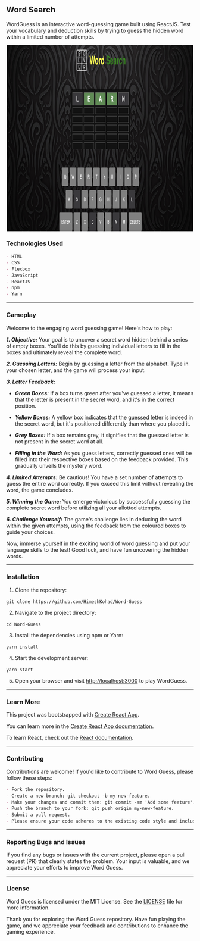## Word Search

WordGuess is an interactive word-guessing game built using ReactJS. Test your vocabulary and deduction skills by trying to guess the hidden word within a limited number of attempts.

<div align="center">
  <img align="center" alt="word-guess" src="https://github.com/mohit8426/Word-Guess-main/blob/main/word.png" width="500" height="500" />
</div>


### Technologies Used
```md
- HTML
- CSS
- Flexbox
- JavaScript
- ReactJS
- npm
- Yarn
```

<hr>

### Gameplay

Welcome to the engaging word guessing game! Here's how to play:

***1. Objective:*** Your goal is to uncover a secret word hidden behind a series of empty boxes. 
You'll do this by guessing individual letters to fill in the boxes and ultimately reveal the complete word.

***2. Guessing Letters:*** Begin by guessing a letter from the alphabet. Type in your chosen letter, and the game will process your input.

***3. Letter Feedback:***
  
  - ***Green Boxes:*** If a box turns green after you've guessed a letter, it means that the letter is present in the secret word, and it's in the correct position.
  
  - ***Yellow Boxes:*** A yellow box indicates that the guessed letter is indeed in the secret word, but it's positioned differently than where you placed it.
  
  - ***Grey Boxes:*** If a box remains grey, it signifies that the guessed letter is not present in the secret word at all.
 
  - ***Filling in the Word:*** As you guess letters, correctly guessed ones will be filled into their respective boxes based on the feedback provided. This gradually unveils the mystery word.


***4. Limited Attempts:*** Be cautious! You have a set number of attempts to guess the entire word correctly. If you exceed this limit without revealing the word, the game concludes.

***5. Winning the Game:*** You emerge victorious by successfully guessing the complete secret word before utilizing all your allotted attempts.

***6. Challenge Yourself:*** The game's challenge lies in deducing the word within the given attempts, using the feedback from the coloured boxes to guide your choices.

Now, immerse yourself in the exciting world of word guessing and put your language skills to the test! Good luck, and have fun uncovering the hidden words.

<hr>

### Installation

1. Clone the repository:

```
git clone https://github.com/HimeshKohad/Word-Guess
```
   
2. Navigate to the project directory:

```
cd Word-Guess
```

3. Install the dependencies using npm or Yarn:

```
yarn install
```

4. Start the development server:

```
yarn start
```

5. Open your browser and visit [http://localhost:3000](http://localhost:3000) to play WordGuess.

<hr>

### Learn More
This project was bootstrapped with [Create React App](https://github.com/facebook/create-react-app).

You can learn more in the [Create React App documentation](https://create-react-app.dev/docs/getting-started/).

To learn React, check out the [React documentation](https://react.dev/).

<hr>

### Contributing
Contributions are welcome! If you'd like to contribute to Word Guess, please follow these steps:

```md
- Fork the repository.
- Create a new branch: git checkout -b my-new-feature.
- Make your changes and commit them: git commit -am 'Add some feature'.
- Push the branch to your fork: git push origin my-new-feature.
- Submit a pull request.
- Please ensure your code adheres to the existing code style and includes appropriate tests.
```

<hr>

### Reporting Bugs and Issues
If you find any bugs or issues with the current project, please open a pull request (PR) that clearly states the problem. 
Your input is valuable, and we appreciate your efforts to improve Word Guess.

<hr>

### License
Word Guess is licensed under the MIT License. See the [LICENSE](https://github.com/HimeshKohad/Word-Guess/blob/main/LICENSE) file for more information.

Thank you for exploring the Word Guess repository. Have fun playing the game, and we appreciate your feedback and contributions to enhance the gaming experience.
